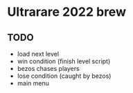 # Ultrarare 2022 brew


## TODO

* load next level
* win condition (finish level script)
* bezos chases players
* lose condition (caught by bezos)
* main menu